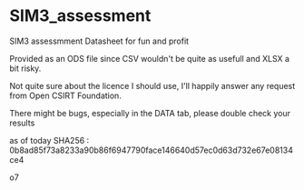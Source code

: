 # SIM3_assessment
SIM3 assessmment Datasheet for fun and profit

Provided as an ODS file since CSV wouldn't be quite as usefull and XLSX a bit risky.

Not quite sure about the licence I should use, I'll happily answer any request from Open CSIRT Foundation.

There might be bugs, especially in the DATA tab, please double check your results

as of today SHA256 : 0b8ad85f73a8233a90b86f6947790face146640d57ec0d63d732e67e08134ce4

o7
